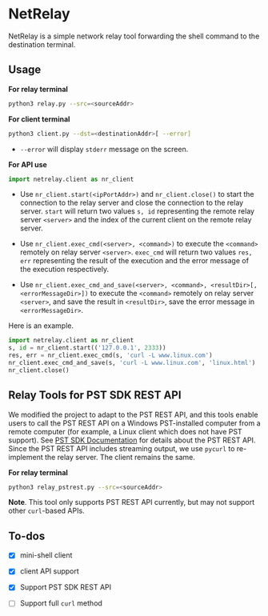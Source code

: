 # NetRelay
NetRelay is a simple network relay tool forwarding the shell command to the destination terminal.

## Usage

**For relay terminal**

```bash
python3 relay.py --src=<sourceAddr>
```

**For client terminal**

```bash
python3 client.py --dst=<destinationAddr>[ --error]
```

- `--error` will display `stderr` message on the screen.

**For API use**

```python
import netrelay.client as nr_client
```

- Use `nr_client.start(<ipPortAddr>)` and `nr_client.close()` to start the connection to the relay server and close the connection to the relay server. `start` will return two values `s, id` representing the remote relay server `<server>` and the index of the current client on the remote relay server.

- Use `nr_client.exec_cmd(<server>, <command>)` to execute the `<command>` remotely on relay server `<server>`. `exec_cmd` will return two values `res, err` representing the result of the execution and the error message of the execution respectively.
- Use `nr_client.exec_cmd_and_save(<server>, <command>, <resultDir>[, <errorMessageDir>])` to execute the `<command>` remotely on relay server `<server>`, and save the result in `<resultDir>`, save the error message in `<errorMessageDir>`.

Here is an example.

```python
import netrelay.client as nr_client
s, id = nr_client.start(('127.0.0.1', 2333))
res, err = nr_client.exec_cmd(s, 'curl -L www.linux.com')
nr_client.exec_cmd_and_save(s, 'curl -L www.linux.com', 'linux.html')
nr_client.close()
```

## Relay Tools for PST SDK REST API

We modified the project to adapt to the PST REST API, and this tools enable users to call the PST REST API on a Windows PST-installed computer from a remote computer (for example, a Linux client which does not have PST support). See [PST SDK Documentation](http://files.ps-tech.com/pst/docs/5.0.1/SDK/rest.html) for details about the PST REST API. Since the PST REST API includes streaming output, we use `pycurl` to re-implement the relay server. The client remains the same.

**For relay terminal**

```bash
python3 relay_pstrest.py --src=<sourceAddr>
```

**Note**. This tool only supports PST REST API currently, but may not support other `curl`-based APIs.

## To-dos

- [x] mini-shell client
- [x] client API support
- [x] Support PST SDK REST API
- [ ] Support full `curl` method

